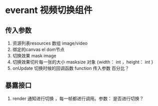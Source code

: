 # everant 视频切换组件

## 传入参数

1. 资源列表resources 数组 image/video
2. 绑定的canvas  el dom节点 
3. 切换效果 mask image
4. 切换效果切片每一张的大小 masksize  对象 {width： int ，height： int  }  
5. onUpdate 切换时候的回调函数 function 传入参数  百分比？

## 暴露接口

1. render 通知进行切换 ，每一帧都进行调用。参数： 是否进行切换？

   ​

